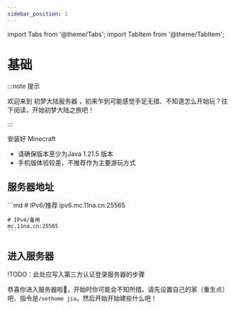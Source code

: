 ```yaml
---
sidebar_position: 1
---
```

import Tabs from '@theme/Tabs';
import TabItem from '@theme/TabItem';

# 基础

:::note 提示

欢迎来到 初梦大陆服务器 ，初来乍到可能感觉手足无措、不知道怎么开始玩？往下阅读，开始初梦大陆之旅吧！

:::

安装好 Minecraft

- 请确保版本至少为Java 1.21.5 版本
- 手机版体验较差，不推荐作为主要游玩方式

## 服务器地址

<Tabs>
  <TabItem value="Java" label="Java" default>
    ```md
    # IPv6/推荐
    ipv6.mc.11na.cn:25565

    # IPv4/备用
    mc.11na.cn:25565
    ```
  </TabItem>
</Tabs>

## 进入服务器

!TODO：此处应写入第三方认证登录服务器的步骤

恭喜你进入服务器啦🎉，开始时你可能会不知所措。请先设置自己的家（重生点）吧、指令是`/sethome jia`，然后开始开始建些什么吧！